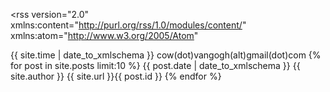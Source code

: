 ---
---
<?xml version="1.0" encoding="utf-8"?>
  <rss version="2.0"
        xmlns:content="http://purl.org/rss/1.0/modules/content/"
        xmlns:atom="http://www.w3.org/2005/Atom"
  >
  <channel>
    <title>{{ site.author }}</title>
    <link href="{{ site.url }}/feed/" rel="self" />
    <link href="http://van9ogh.github.com/" />
    <lastBuildDate>{{ site.time | date_to_xmlschema }}</lastBuildDate>
    <webMaster>cow(dot)vangogh(alt)gmail(dot)com</webMaster>
    {% for post in site.posts limit:10 %}
    <item>
      <title>{{ post.title | xml_escape }}</title>
      <link href="{{ site.url }}{{ post.url }}"/>
      <pubDate>{{ post.date | date_to_xmlschema }}</pubDate>
      <author>{{ site.author }}</author>
      <guid>{{ site.url }}{{ post.id }}</guid>
      <content:encoded><![CDATA[{{ post.content }}]]></content:encoded>
    </item>
    {% endfor %}
  </channel>
</rss>
